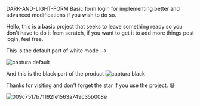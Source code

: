 DARK-AND-LIGHT-FORM
Basic form login for implementing better and advanced modifications if you wish to do so.

Hello, this is a basic project that seeks to leave something ready so you don't have to do it from scratch, if you want to get it to add more things post login, feel free.

This is the default part of white mode --> 

![captura default](https://github.com/joseook/DARK-AND-LIGHT-FORM/assets/126371426/606e5764-0792-40ae-a4f5-5ff469e714f2)







And this is the black part of the product
![captura black](https://github.com/joseook/DARK-AND-LIGHT-FORM/assets/126371426/00b54157-ee2c-4f19-8132-b40fa3bec804)





Thanks for visiting and don't forget the star if you use the project. 😅




![009c7517b71192fe1563a749c35b008e](https://github.com/joseook/DARK-AND-LIGHT-FORM/assets/126371426/6f81b70e-75e7-475e-9079-d4b811351e45)
